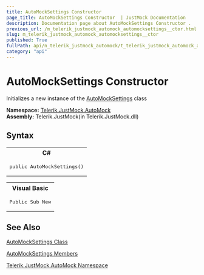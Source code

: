 ```yaml
---
title: AutoMockSettings Constructor 
page_title: AutoMockSettings Constructor  | JustMock Documentation
description: Documentation page about AutoMockSettings Constructor .
previous_url: /m_telerik_justmock_automock_automocksettings__ctor.html
slug: m_telerik_justmock_automock_automocksettings__ctor
published: True
fullPath: api/n_telerik_justmock_automock/t_telerik_justmock_automock_automocksettings/m_telerik_justmock_automock_automocksettings__ctor
category: "api"
---
```


# AutoMockSettings Constructor



Initializes a new instance of the [AutoMockSettings](t_telerik_justmock_automock_automocksettings) class


 **Namespace:**  [Telerik.JustMock.AutoMock](n_telerik_justmock_automock) <br> **Assembly:** Telerik.JustMock(in Telerik.JustMock.dll)
## Syntax


<div id="syntaxCodeBlocks" class="code"><span codeLanguage="CSharp"><table><tr><th>C#</th></tr><tr><td><pre xml:space="preserve"><span class="keyword">public</span> <span class="identifier">AutoMockSettings</span>()</pre></td></tr></table></span><span codeLanguage="VisualBasicDeclaration"><table><tr><th>Visual Basic</th></tr><tr><td><pre xml:space="preserve"><span class="keyword">Public</span> <span class="keyword">Sub</span> <span class="identifier">New</span></pre></td></tr></table></span></div>


## See Also



 [AutoMockSettings Class](t_telerik_justmock_automock_automocksettings) 

 [AutoMockSettings Members](allmembers_t_telerik_justmock_automock_automocksettings) 

 [Telerik.JustMock.AutoMock Namespace](n_telerik_justmock_automock) 



